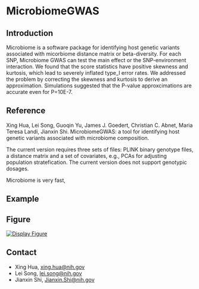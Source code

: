 # MicrobiomeGWAS
## Introduction
Microbiome is a software package for identifying host genetic variants associated with micorbiome distance matrix or beta-diversity. For each SNP, Microbiome GWAS can test the main effect or the SNP-environment interaction. We found that the score statistics have positive skewness and kurtosis, which lead to severely inflated type_I error rates. We addressed the problem by correcting the skewness and kurtosis to derive an approximation. Simulations suggested that the P-value approxcimations are accurate even for P=10E-7.   


## Reference
Xing Hua, Lei Song, Guoqin Yu, James J. Goedert, Christian C. Abnet, Maria Teresa Landi, Jianxin Shi. MicrobiomeGWAS: a tool for identifying host genetic variants associated with microbiome composition. 

The current version requires three sets of files: PLINK binary genotype files, a distance matrix and a set of covariates, e.g., PCAs for adjusting population stratefication. The current version does not support genotypic dosages. 

Microbiome is very fast, 


## Example
## Figure
[![Display Figure](https://github.com/lsncibb/microbiomeGWAS/figure.png)](https://github.com/lsncibb/microbiomeGWAS/id123456)
## Contact
* Xing Hua, xing.hua@nih.gov
* Lei Song, lei.song@nih.gov
* Jianxin Shi, Jianxin.Shi@nih.gov


